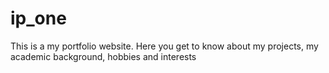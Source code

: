 # ip_one
This is a my portfolio website. Here you get to know about my projects, my academic background, hobbies and interests

